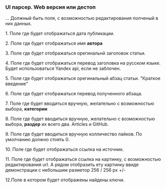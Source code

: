 <h3 class="ul">UI парсер. Web версия или дестоп</h3>
<p>... Должный быть поля, с возможностью редактирования полченый в них данных.</p>
<p>1. Поле где будет отображаться дата публикации.</p>
<p>2. Поле где будет отображаться имя <strong>автора</strong></p>
<p>3. Поле где будет отображаться орегинальнй заголовок статьи.</p>
<p>4. Поле где будет отображаться перевод заголовка на русском языке. Будет использоваться Yandex api, если не заблочен.</p>
<p>5. Поле где будет отображаться орегинальный абзац статьи. "Краткое введение"</p>
<p>6. Поле где будет отображаться перевод полученного абзаца.</p>
<p>7. Поле где будет вводиться вручную, желательно с возможностью выбора, <strong>категории</strong></p>
<p>8. Поле где будет вводиться вручную, желательно с возможностью выбора, <strong>раздер</strong> их всего два. Articles и GitHub.</p>
<p>9. Поле где будет вводиться вручную колличество лайков. По умолчанию должно стоять 0.</p>
<p>10. Поле где будет отображаться ссылка на источник.</p>
<p>11. Поле где будет отображаться ссылка на картинку, с возможностью редактирования url. А рядом отобразить ету картинку ввиде демонстрации с небольшим разметор 256 / 256 px +/-</p>
<p>12.Поле в котором будет отображены найдены ключи.</p>


